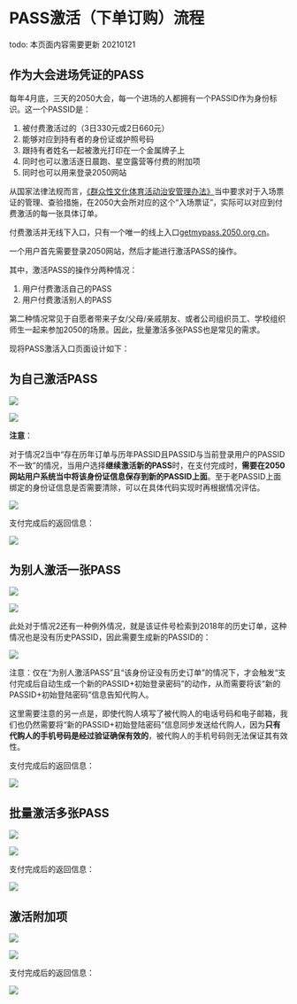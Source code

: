 # PASS激活（下单订购）流程

todo: 本页面内容需要更新 20210121

## 作为大会进场凭证的PASS

每年4月底，三天的2050大会，每一个进场的人都拥有一个PASSID作为身份标识。这一个PASSID是：

1. 被付费激活过的（3日330元或2日660元）
1. 能够对应到持有者的身份证或护照号码
1. 跟持有者姓名一起被激光打印在一个金属牌子上
1. 同时也可以激活逐日晨跑、星空露营等付费的附加项
1. 同时也可以用来登录2050网站

从国家法律法规而言，[《群众性文化体育活动治安管理办法》](http://www.gov.cn/gongbao/content/2000/content_60116.htm)当中要求对于入场票证的管理、查验措施，在2050大会所对应的这个“入场票证”，实际可以对应到付费激活的每一张具体订单。

付费激活并无线下入口，只有一个唯一的线上入口[getmypass.2050.org.cn](https://getmypass.2050.org.cn)。

一个用户首先需要登录2050网站，然后才能进行激活PASS的操作。

其中，激活PASS的操作分两种情况：

1. 用户付费激活自己的PASS
1. 用户付费激活别人的PASS

第二种情况常见于自愿者带来子女/父母/亲戚朋友、或者公司组织员工、学校组织师生一起来参加2050的场景。因此，批量激活多张PASS也是常见的需求。

现将PASS激活入口页面设计如下：

## 为自己激活PASS

![](6/Snipaste_2022-01-11_18-39-46.png)

![](6/Snipaste_2022-01-12_12-30-35.png)

**注意**：

对于情况2当中“存在历年订单与历年PASSID且PASSID与当前登录用户的PASSID不一致”的情况，当用户选择**继续激活新的PASS**时，在支付完成时，**需要在2050网站用户系统当中将该身份证信息保存到新的PASSID上面**。至于老PASSID上面绑定的身份证信息是否需要清除，可以在具体代码实现时再根据情况评估。

![](6/Snipaste_2022-01-12_12-30-45.png)

支付完成后的返回信息：

![](6/Snipaste_2022-01-11_19-06-31.png)

## 为别人激活一张PASS

![](6/Snipaste_2022-01-11_18-23-52.png)

![](6/Snipaste_2022-01-11_18-24-20.png)

此处对于情况2还有一种例外情况，就是该证件号检索到2018年的历史订单，这种情况也是没有历史PASSID，因此需要生成新的PASSID的：

![](6/Snipaste_2022-01-12_09-48-03.png)

注意：仅在“为别人激活PASS”且“该身份证没有历史订单”的情况下，才会触发“支付完成后自动生成一个新的PASSID+初始登录密码”的动作，从而需要将该“新的PASSID+初始登陆密码”信息告知代购人。

这里需要注意的另一点是，即使代购人填写了被代购人的电话号码和电子邮箱，我们也仍然需要将“新的PASSID+初始登陆密码”信息同步发送给代购人，因为**只有代购人的手机号码是经过验证确保有效的**，被代购人的手机号码则无法保证其有效性。

支付完成后的返回信息：

![](6/Snipaste_2022-01-12_10-53-13.png)

## 批量激活多张PASS

![](6/Snipaste_2022-01-12_09-51-39.png)

![](6/Snipaste_2022-01-12_10-28-40.png)

支付完成后的返回信息：

![](6/Snipaste_2022-01-12_10-31-49.png)

## 激活附加项

![](6/Snipaste_2022-01-12_09-51-49.png)

![](6/Snipaste_2022-01-12_09-51-59.png)

支付完成后的返回信息：

![](6/Snipaste_2022-01-12_10-36-24.png)